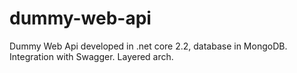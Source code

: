 # dummy-web-api
Dummy Web Api developed in .net core 2.2, database in MongoDB. Integration with Swagger. Layered arch.
